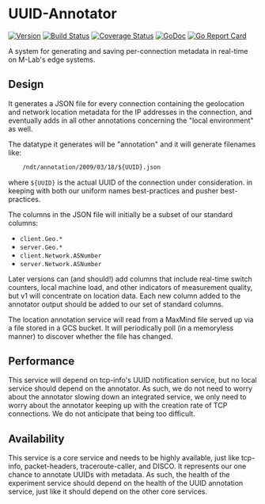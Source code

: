 # UUID-Annotator

[![Version](https://img.shields.io/github/tag/m-lab/uuid-annotator.svg)](https://github.com/m-lab/uuid-annotator/releases)  [![Build Status](https://travis-ci.com/m-lab/uuid-annotator.svg?branch=master)](https://travis-ci.com/m-lab/uuid-annotator)  [![Coverage Status](https://coveralls.io/repos/m-lab/uuid-annotator/badge.svg?branch=master)](https://coveralls.io/github/m-lab/uuid-annotator?branch=master)  [![GoDoc](https://godoc.org/github.com/m-lab/uuid-annotator?status.svg)](https://godoc.org/github.com/m-lab/uuid-annotator)  [![Go Report Card](https://goreportcard.com/badge/github.com/m-lab/uuid-annotator)](https://goreportcard.com/report/github.com/m-lab/uuid-annotator)

A system for generating and saving per-connection metadata in real-time on
M-Lab's edge systems.

## Design

It generates a JSON file for every connection containing the geolocation and
network location metadata for the IP addresses in the connection, and eventually
adds in all other annotations concerning the "local environment" as well.

The datatype it generates will be "annotation" and it will generate filenames
like:

```txt
    /ndt/annotation/2009/03/18/${UUID}.json
```

where `${UUID}` is the actual UUID of the connection under consideration. in keeping
with both our uniform names best-practices and pusher best-practices.

The columns in the JSON file will initially be a subset of our standard columns:

- `client.Geo.*`
- `server.Geo.*`
- `client.Network.ASNumber`
- `server.Network.ASNumber`

Later versions can (and should!) add columns that include real-time switch
counters, local machine load, and other indicators of measurement quality,
but v1 will concentrate on location data. Each new column added to the
annotator output should be added to our set of standard columns.

The location annotation service will read from a MaxMind file served up via a
file stored in a GCS bucket. It will periodically poll (in a memoryless manner)
to discover whether the file has changed.

## Performance

This service will depend on tcp-info's UUID notification service, but no
local service should depend on the annotator. As such, we do not need to
worry about the annotator slowing down an integrated service, we only need to
worry about the annotator keeping up with the creation rate of TCP
connections. We do not anticipate that being too difficult.

## Availability

This service is a core service and needs to be highly available, just like
tcp-info, packet-headers, traceroute-caller, and DISCO. It represents our one
chance to annotate UUIDs with metadata. As such, the health of the experiment
service should depend on the health of the UUID annotation service, just like it
should depend on the other core services.
